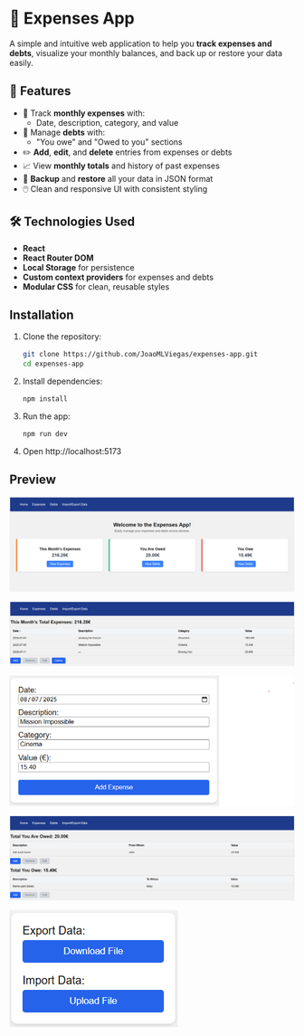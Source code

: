 # 💸 Expenses App

A simple and intuitive web application to help you **track expenses and debts**, visualize your monthly balances, and back up or restore your data easily.

## 🚀 Features

- 📅 Track **monthly expenses** with:
  - Date, description, category, and value
- 🤝 Manage **debts** with:
  - "You owe" and "Owed to you" sections
- ✏️ **Add**, **edit**, and **delete** entries from expenses or debts
- 📈 View **monthly totals** and history of past expenses
- 💾 **Backup** and **restore** all your data in JSON format
- 🖱️ Clean and responsive UI with consistent styling

## 🛠️ Technologies Used

- **React**
- **React Router DOM**
- **Local Storage** for persistence
- **Custom context providers** for expenses and debts
- **Modular CSS** for clean, reusable styles

## Installation

1. Clone the repository:
   ```bash
   git clone https://github.com/JoaoMLViegas/expenses-app.git
   cd expenses-app
   ```
2. Install dependencies:
   ```bash
   npm install
   ```
3. Run the app:
   ```bash
   npm run dev
   ```
4. Open http://localhost:5173

## Preview

![Home Page](public/home-page.png)

![Expenses Page](public/expenses-page.png)

![Add Expenses](public/add-expense.png)

![Debts Page](public/debts-page.png)

![Data Backup](public/data-backup.png)
